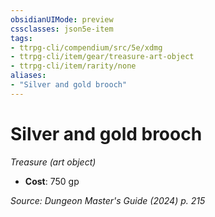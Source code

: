 ```yaml
---
obsidianUIMode: preview
cssclasses: json5e-item
tags:
- ttrpg-cli/compendium/src/5e/xdmg
- ttrpg-cli/item/gear/treasure-art-object
- ttrpg-cli/item/rarity/none
aliases: 
- "Silver and gold brooch"
---
```

# Silver and gold brooch
*Treasure (art object)*  


- **Cost**: 750 gp

*Source: Dungeon Master's Guide (2024) p. 215*
